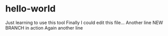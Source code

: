 # hello-world
Just learning to use this tool
Finally I could edit this file...
Another line
NEW BRANCH in action
Again another line